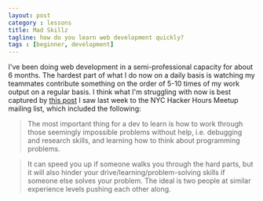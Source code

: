```yaml
---
layout: post
category : lessons
title: Mad Skillz
tagline: how do you learn web development quickly?
tags : [beginner, development]
---
```


I've been doing web development in a semi-professional capacity for about 6 months.  The hardest part of what I do now on a daily basis is watching my teammates contribute something on the order of 5-10 times of my work output on a regular basis.  I think what I'm struggling with now is best captured by [this post](http://www.meetup.com/hackerhours/messages/61919332/) I saw last week to the NYC Hacker Hours Meetup mailing list, which included the following:

>The most important thing for a dev to learn is how to work through those seemingly impossible problems without help, i.e. debugging and research skills, and learning how to think about programming problems.

>It can speed you up if someone walks you through the hard parts, but it will also hinder your drive/learning/problem-solving skills if someone else solves your problem. The ideal is two people at similar experience levels pushing each other along.
